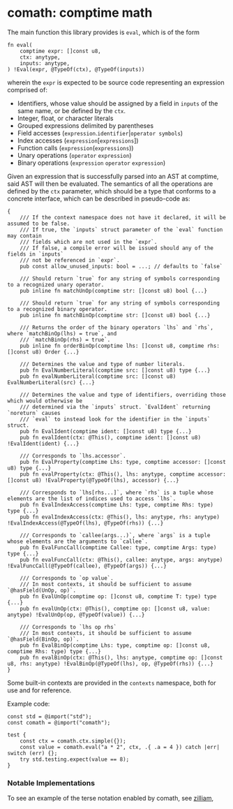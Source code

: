 # comath: comptime math
The main function this library provides is `eval`, which is of the form
```zig
fn eval(
    comptime expr: []const u8,
    ctx: anytype,
    inputs: anytype,
) !Eval(expr, @TypeOf(ctx), @TypeOf(inputs))
```
wherein the `expr` is expected to be source code representing an expression comprised of:
* Identifiers, whose value should be assigned by a field in `inputs` of the same name, or be defined by the `ctx`.
* Integer, float, or character literals
* Grouped expressions delimited by parentheses
* Field accesses (`expression`.`identifier`|`operator symbols`)
* Index accesses (`expression`[`expressions`])
* Function calls (`expression`(`expressions`))
* Unary operations (`operator` `expression`)
* Binary operations (`expression` `operator` `expression`)

Given an expression that is successfully parsed into an AST at comptime, said AST will then be evaluated.
The semantics of all the operations are defined by the `ctx` parameter, which should be a type that conforms to a concrete interface,
which can be described in pseudo-code as:
```zig
{
    /// If the context namespace does not have it declared, it will be assumed to be false.
    /// If true, the `inputs` struct parameter of the `eval` function may contain
    /// fields which are not used in the `expr`.
    /// If false, a compile error will be issued should any of the fields in `inputs`
    /// not be referenced in `expr`.
    pub const allow_unused_inputs: bool = ...; // defaults to `false`

    /// Should return `true` for any string of symbols corresponding to a recognized unary operator.
    pub inline fn matchUnOp(comptime str: []const u8) bool {...}

    /// Should return `true` for any string of symbols corresponding to a recognized binary operator.
    pub inline fn matchBinOp(comptime str: []const u8) bool {...}

    /// Returns the order of the binary operators `lhs` and `rhs`, where `matchBinOp(lhs) = true`, and
    /// `matchBinOp(rhs) = true`.
    pub inline fn orderBinOp(comptime lhs: []const u8, comptime rhs: []const u8) Order {...}

    /// Determines the value and type of number literals.
    pub fn EvalNumberLiteral(comptime src: []const u8) type {...}
    pub fn evalNumberLiteral(comptime src: []const u8) EvalNumberLiteral(src) {...}

    /// Determines the value and type of identifiers, overriding those which would otherwise be
    /// determined via the `inputs` struct. `EvalIdent` returning `noreturn` causes
    /// `eval` to instead look for the identifier in the `inputs` struct.
    pub fn EvalIdent(comptime ident: []const u8) type {...}
    pub fn evalIdent(ctx: @This(), comptime ident: []const u8) !EvalIdent(ident) {...}

    /// Corresponds to `lhs.accessor`.
    pub fn EvalProperty(comptime Lhs: type, comptime accessor: []const u8) type {...}
    pub fn evalProperty(ctx: @This(), lhs: anytype, comptime accessor: []const u8) !EvalProperty(@TypeOf(lhs), accessor) {...}

    /// Corresponds to `lhs[rhs...]`, where `rhs` is a tuple whose elements are the list of indices used to access `lhs`.
    pub fn EvalIndexAccess(comptime Lhs: type, comptime Rhs: type) type {...}
    pub fn evalIndexAccess(ctx: @This(), lhs: anytype, rhs: anytype) !EvalIndexAccess(@TypeOf(lhs), @TypeOf(rhs)) {...}

    /// Corresponds to `callee(args...)`, where `args` is a tuple whose elements are the arguments to `callee`.
    pub fn EvalFuncCall(comptime Callee: type, comptime Args: type) type {...}
    pub fn evalFuncCall(ctx: @This(), callee: anytype, args: anytype) !EvalFuncCall(@TypeOf(callee), @TypeOf(args)) {...}

    /// Corresponds to `op value`.
    /// In most contexts, it should be sufficient to assume `@hasField(UnOp, op)`.
    pub fn EvalUnOp(comptime op: []const u8, comptime T: type) type {...}
    pub fn evalUnOp(ctx: @This(), comptime op: []const u8, value: anytype) !EvalUnOp(op, @TypeOf(value)) {...}

    /// Corresponds to `lhs op rhs`
    /// In most contexts, it should be sufficient to assume `@hasField(BinOp, op)`.
    pub fn EvalBinOp(comptime Lhs: type, comptime op: []const u8, comptime Rhs: type) type {...}
    pub fn evalBinOp(ctx: @This(), lhs: anytype, comptime op: []const u8, rhs: anytype) !EvalBinOp(@TypeOf(lhs), op, @TypeOf(rhs)) {...}
}
```

Some built-in contexts are provided in the `contexts` namespace, both for use and for reference.

Example code:
```zig
const std = @import("std");
const comath = @import("comath");

test {
    const ctx = comath.ctx.simple({});
    const value = comath.eval("a * 2", ctx, .{ .a = 4 }) catch |err| switch (err) {};
    try std.testing.expect(value == 8);
}
```

### Notable Implementations
To see an example of the terse notation enabled by comath, see [zilliam](https://github.com/ymndoseijin/zilliam), 
